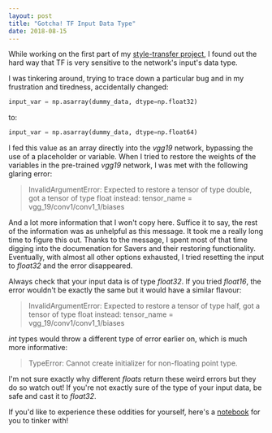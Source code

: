 ```yaml
---
layout: post
title: "Gotcha! TF Input Data Type"
date: 2018-08-15
---
```


While working on the first part of my [style-transfer project](https://github.com/ashwindcruz/style-transfer/blob/master/content_recs.ipynb), I found out the hard way that TF is very sensitive to the network's input's data type. 

I was tinkering around, trying to trace down a particular bug and in my frustration and tiredness, accidentally changed: 
```python
input_var = np.asarray(dummy_data, dtype=np.float32)
```
to: 
```python
input_var = np.asarray(dummy_data, dtype=np.float64)
```

I fed this value as an array directly into the _vgg19_ network, bypassing the use of a placeholder or variable. When I tried to restore the weights of the variables in the pre-trained _vgg19_ network, I was met with the following glaring error: 
> InvalidArgumentError: Expected to restore a tensor of type double, got a tensor of type float instead: tensor_name = vgg_19/conv1/conv1_1/biases 	 

And a lot more information that I won't copy here. Suffice it to say, the rest of the information was as unhelpful as this message. It took me a really long time to figure this out. Thanks to the message, I spent most of that time digging into the documenation for Savers and their restoring functionality. Eventually, with almost all other options exhausted, I tried resetting the input to _float32_ and the error disappeared. 

Always check that your input data is of type _float32_. If you tried _float16_, the error wouldn't be exactly the same but it would have a similar flavour: 
> InvalidArgumentError: Expected to restore a tensor of type half, got a tensor of type float instead: tensor_name = vgg_19/conv1/conv1_1/biases

_int_ types would throw a different type of error earlier on, which is much more informative: 
> TypeError: Cannot create initializer for non-floating point type.

I'm not sure exactly why different _floats_ return these weird errors but they do so watch out! If you're not exactly sure of the type of your input data, be safe and cast it to _float32_. 

If you'd like to experience these oddities for yourself, here's a [notebook](https://github.com/ashwindcruz/style-transfer/blob/master/gotchas/wrong_input_type.ipynb) for you to tinker with! 